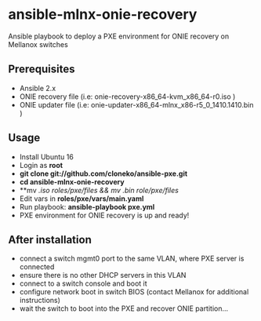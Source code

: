# ansible-mlnx-onie-recovery

Ansible playbook to deploy a PXE environment for ONIE recovery on Mellanox switches

Prerequisites
-------------------
* Ansible 2.x
* ONIE recovery file (i.e: onie-recovery-x86_64-kvm_x86_64-r0.iso )
* ONIE updater file (i.e: onie-updater-x86_64-mlnx_x86-r5_0_1410.1410.bin )

Usage
-------------------

* Install Ubuntu 16
* Login as **root**
* **git clone git://github.com/cloneko/ansible-pxe.git**
* **cd ansible-mlnx-onie-recovery**
* **mv *.iso roles/pxe/files && mv *.bin role/pxe/files**
* Edit vars in **roles/pxe/vars/main.yaml**
* Run playbook: **ansible-playbook pxe.yml**
* PXE environment for ONIE recovery is up and ready!

After installation
-------------------
* connect a switch mgmt0 port to the same VLAN, where PXE server is connected
* ensure there is no other DHCP servers in this VLAN
* connect to a switch console and boot it
* configure network boot in switch BIOS (contact Mellanox for additional instructions)
* wait the switch to boot into the PXE and recover ONIE partition...

